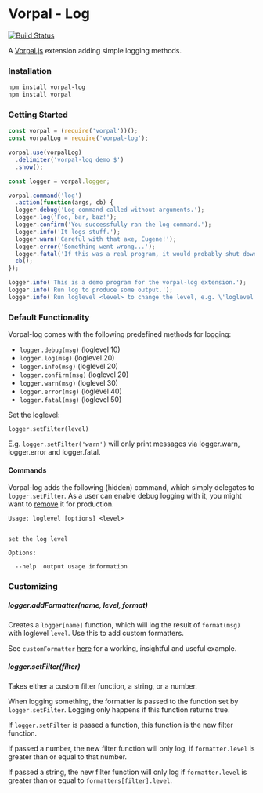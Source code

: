 # Vorpal - Log

[![Build Status](https://travis-ci.org/AljoschaMeyer/vorpal-log.svg)](https://travis-ci.org/AljoschaMeyer/vorpal-log)

A [Vorpal.js](https://github.com/dthree/vorpal) extension adding simple logging methods.

### Installation

```bash
npm install vorpal-log
npm install vorpal
```

### Getting Started

```js
const vorpal = (require('vorpal'))();
const vorpalLog = require('vorpal-log');

vorpal.use(vorpalLog)
  .delimiter('vorpal-log demo $')
  .show();

const logger = vorpal.logger;

vorpal.command('log')
  .action(function(args, cb) {
  logger.debug('Log command called without arguments.');
  logger.log('Foo, bar, baz!');
  logger.confirm('You successfully ran the log command.');
  logger.info('It logs stuff.');
  logger.warn('Careful with that axe, Eugene!');
  logger.error('Something went wrong...');
  logger.fatal('If this was a real program, it would probably shut down now.');
  cb();
});

logger.info('This is a demo program for the vorpal-log extension.');
logger.info('Run log to produce some output.');
logger.info('Run loglevel <level> to change the level, e.g. \'loglevel warn\'');
```

### Default Functionality

Vorpal-log comes with the following predefined methods for logging:

- `logger.debug(msg)` (loglevel 10)
- `logger.log(msg)` (loglevel 20)
- `logger.info(msg)` (loglevel 20)
- `logger.confirm(msg)` (loglevel 20)
- `logger.warn(msg)` (loglevel 30)
- `logger.error(msg)` (loglevel 40)
- `logger.fatal(msg)` (loglevel 50)

Set the loglevel:

`logger.setFilter(level)`

E.g. `logger.setFilter('warn')` will only print messages via logger.warn, logger.error and logger.fatal.

#### Commands

Vorpal-log adds the following (hidden) command, which simply delegates to `logger.setFilter`. As a user can enable debug logging with it, you might want to [remove](https://github.com/dthree/vorpal#commandremove) it for production.

```
Usage: loglevel [options] <level>


set the log level

Options:

  --help  output usage information
```

### Customizing

##### logger.addFormatter(name, level, format)
Creates a `logger[name]` function, which will log the result of `format(msg)` with loglevel `level`. Use this to add custom formatters.

See `customFormatter` [here](https://github.com/AljoschaMeyer/vorpal-log/tree/master/examples) for a working, insightful and useful example.

##### logger.setFilter(filter)
Takes either a custom filter function, a string, or a number.

When logging something, the formatter is passed to the function set by `logger.setFilter`. Logging only happens if this function returns true.

If `logger.setFilter` is passed a function, this function is the new filter function.

If passed a number, the new filter function will only log, if `formatter.level` is greater than or equal to that number.

If passed a string, the new filter function will only log if `formatter.level` is greater than or equal to `formatters[filter].level`.
